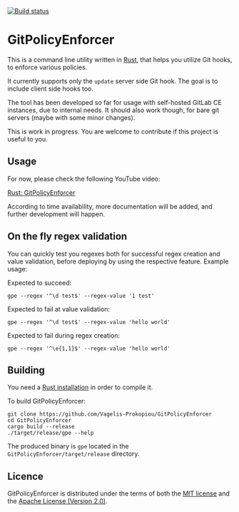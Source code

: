 [![Build status](https://github.com/Vagelis-Prokopiou/GitPolicyEnforcer/workflows/ci/badge.svg)](https://github.com/Vagelis-Prokopiou/GitPolicyEnforcer/actions)

# GitPolicyEnforcer

This is a command line utility written in [Rust](https://www.rust-lang.org/),
that helps you utilize Git hooks,
to enforce various policies.

It currently supports only the `update` server side Git hook. The goal is to include client side hooks too.

The tool has been developed so far for usage with self-hosted GitLab CE instances, due to internal needs. It should also work though, for bare git servers (maybe with some minor changes).

This is work in progress. You are welcome to contribute if this project is useful to you.

## Usage
For now, please check the following YouTube video:

[Rust: GitPolicyEnforcer](https://youtu.be/CNmWKYmWAFU)

According to time availability, more documentation will be added, and further development will happen.

## On the fly regex validation

You can quickly test you regexes both for successful regex creation and value validation, before deploying by using the respective feature. Example usage:

Expected to succeed:
```shell
gpe --regex '^\d test$' --regex-value '1 test'
```

Expected to fail at value validation:
```shell
gpe --regex '^\d test$' --regex-value 'hello world'
```

Expected to fail during regex creation:
```shell
gpe --regex '^\e{1,1}$' --regex-value 'hello world'
```

## Building
You need a [Rust installation](https://www.rust-lang.org/) in order to compile it.

To build GitPolicyEnforcer:

```
git clone https://github.com/Vagelis-Prokopiou/GitPolicyEnforcer
cd GitPolicyEnforcer
cargo build --release
./target/release/gpe --help
```

The produced binary is `gpe` located in the `GitPolicyEnforcer/target/release` directory.


## Licence
GitPolicyEnforcer is distributed under the terms of both the [MIT license](https://opensource.org/licenses/MIT) and the [Apache License (Version 2.0)](https://www.apache.org/licenses/LICENSE-2.0).

